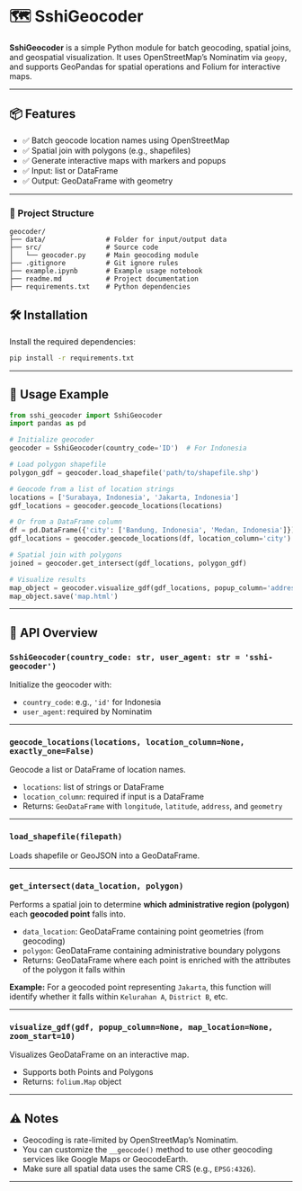 # 🗺️ SshiGeocoder

**SshiGeocoder** is a simple Python module for batch geocoding, spatial joins, and geospatial visualization. It uses OpenStreetMap’s Nominatim via `geopy`, and supports GeoPandas for spatial operations and Folium for interactive maps.

---

## 📦 Features

- ✅ Batch geocode location names using OpenStreetMap
- ✅ Spatial join with polygons (e.g., shapefiles)
- ✅ Generate interactive maps with markers and popups
- ✅ Input: list or DataFrame
- ✅ Output: GeoDataFrame with geometry

---

### 📁 Project Structure

```text
geocoder/
├── data/               # Folder for input/output data
├── src/                # Source code
│   └── geocoder.py     # Main geocoding module
├── .gitignore          # Git ignore rules
├── example.ipynb       # Example usage notebook
├── readme.md           # Project documentation
├── requirements.txt    # Python dependencies
```


## 🛠 Installation

Install the required dependencies:

```bash
pip install -r requirements.txt
```

---

## 🚀 Usage Example

```python
from sshi_geocoder import SshiGeocoder
import pandas as pd

# Initialize geocoder
geocoder = SshiGeocoder(country_code='ID')  # For Indonesia

# Load polygon shapefile
polygon_gdf = geocoder.load_shapefile('path/to/shapefile.shp')

# Geocode from a list of location strings
locations = ['Surabaya, Indonesia', 'Jakarta, Indonesia']
gdf_locations = geocoder.geocode_locations(locations)

# Or from a DataFrame column
df = pd.DataFrame({'city': ['Bandung, Indonesia', 'Medan, Indonesia']})
gdf_locations = geocoder.geocode_locations(df, location_column='city')

# Spatial join with polygons
joined = geocoder.get_intersect(gdf_locations, polygon_gdf)

# Visualize results
map_object = geocoder.visualize_gdf(gdf_locations, popup_column='address')
map_object.save('map.html')
```

---

## 🧠 API Overview

### `SshiGeocoder(country_code: str, user_agent: str = 'sshi-geocoder')`

Initialize the geocoder with:
- `country_code`: e.g., `'id'` for Indonesia
- `user_agent`: required by Nominatim

---

### `geocode_locations(locations, location_column=None, exactly_one=False)`

Geocode a list or DataFrame of location names.

- `locations`: list of strings or DataFrame
- `location_column`: required if input is a DataFrame
- Returns: `GeoDataFrame` with `longitude`, `latitude`, `address`, and `geometry`

---

### `load_shapefile(filepath)`

Loads shapefile or GeoJSON into a GeoDataFrame.

---

### `get_intersect(data_location, polygon)`

Performs a spatial join to determine **which administrative region (polygon)** each **geocoded point** falls into.

- `data_location`: GeoDataFrame containing point geometries (from geocoding)
- `polygon`: GeoDataFrame containing administrative boundary polygons
- Returns: GeoDataFrame where each point is enriched with the attributes of the polygon it falls within

**Example:** For a geocoded point representing `Jakarta`, this function will identify whether it falls within `Kelurahan A`, `District B`, etc.

---

### `visualize_gdf(gdf, popup_column=None, map_location=None, zoom_start=10)`

Visualizes GeoDataFrame on an interactive map.

- Supports both Points and Polygons
- Returns: `folium.Map` object

---

## ⚠️ Notes

- Geocoding is rate-limited by OpenStreetMap’s Nominatim.
- You can customize the `__geocode()` method to use other geocoding services like Google Maps or GeocodeEarth.
- Make sure all spatial data uses the same CRS (e.g., `EPSG:4326`).

---